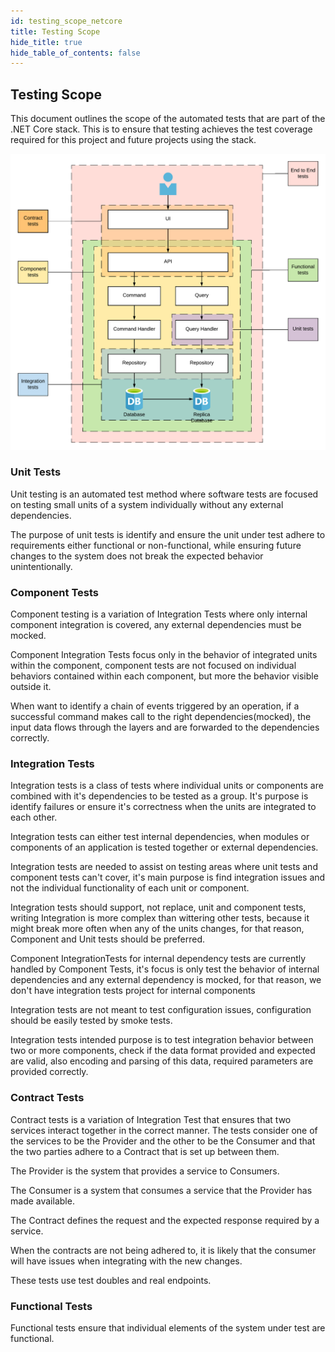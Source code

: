 ```yaml
---
id: testing_scope_netcore
title: Testing Scope
hide_title: true
hide_table_of_contents: false
---
```


## Testing Scope

This document outlines the scope of the automated tests that are part of the .NET Core stack. This is to ensure that testing achieves the test coverage required for this project and future projects using the stack.

![Testing Scope](/img/testing_scope.png)

### Unit Tests

Unit testing is an automated test method where software tests are focused on testing small units of a system individually without any external dependencies.

The purpose of unit tests is identify and ensure the unit under test adhere to requirements either functional or non-functional, while ensuring future changes to the system does not break the expected behavior unintentionally.

### Component Tests

Component testing is a variation of Integration Tests where only internal component integration is covered, any external dependencies must be mocked.

Component Integration Tests focus only in the behavior of integrated units within the component, component tests are not focused on individual behaviors contained within each component, but more the behavior visible outside it.

When want to identify a chain of events triggered by an operation, if a successful command makes call to the right dependencies(mocked), the input data flows through the layers and are forwarded to the dependencies correctly.


### Integration Tests

Integration tests is a class of tests where individual units or components are combined with it's dependencies to be tested as a group. It's purpose is identify failures or ensure it's correctness when the units are integrated to each other.

Integration tests can either test internal dependencies, when modules or components of an application is tested together or external dependencies.

Integration tests are needed to assist on testing areas where unit tests and component tests can't cover, it's main purpose is find integration issues and not the individual functionality of each unit or component.

Integration tests should support, not replace, unit and component tests, writing Integration is more complex than wittering other tests, because it might break more often when any of the units changes, for that reason, Component and Unit tests should be preferred.

Component IntegrationTests for internal dependency tests are currently handled by Component Tests, it's focus is only test the behavior of internal dependencies and any external dependency is mocked, for that reason, we don't have integration tests project for internal components

Integration tests are not meant to test configuration issues, configuration should be easily tested by smoke tests.

Integration tests intended purpose is to test integration behavior between two or more components, check if the data format provided and expected are valid, also encoding and parsing of this data, required parameters are provided correctly.


### Contract Tests


Contract tests is a variation of Integration Test that ensures that two services interact together in the correct manner. The tests consider one of the services to be the Provider and the other to be the Consumer and that the two parties adhere to a Contract that is set up between them.

The Provider is the system that provides a service to Consumers.

The Consumer is a system that consumes a service that the Provider has made available.

The Contract defines the request and the expected response required by a service.

When the contracts are not being adhered to, it is likely that the consumer will have issues when integrating with the new changes.

These tests use test doubles and real endpoints.


### Functional Tests

Functional tests ensure that individual elements of the system under test are functional.

